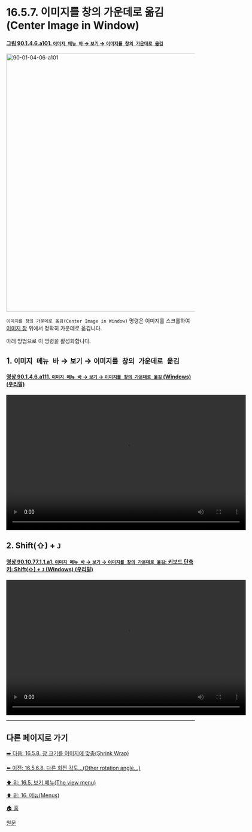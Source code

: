 # 16.5.7. 이미지를 창의 가운데로 옮김(Center Image in Window)

<a id="90-01-04-06-a101"></a>

#### [그림 90.1.4.6.a101. `이미지 메뉴 바` → `보기` → `이미지를 창의 가운데로 옮김`](./90-01-04-06-center_image_in_window.md#90-01-04-06-a101)
<img width="940" height="687" alt="90-01-04-06-a101" src="https://github.com/user-attachments/assets/e4ee1fdb-2aad-4b33-b169-c55627998f4e" />

`이미지를 창의 가운데로 옮김(Center Image in Window)` 명령은 이미지를 스크롤하여 [이미지 창](./19-glossaryx-image_window.md) 위에서 정확히 가운데로 옮깁니다.

아래 방법으로 이 명령을 활성화합니다.

<a id="16-05-07-s1"></a>

## 1. `이미지 메뉴 바` → `보기` → `이미지를 창의 가운데로 옮김`

<a id="90-01-04-06-a111"></a>

#### [영상 90.1.4.6.a111. `이미지 메뉴 바` → `보기` → `이미지를 창의 가운데로 옮김` (Windows) (우리말)](./90-01-04-06-center_image_in_window.md#90-01-04-06-a111)
<video controls="controls" width="640" height="360" src="https://github.com/user-attachments/assets/ee7e2e45-bd09-409b-833d-100846317640"></video>

<a id="16-05-07-s2"></a>

## 2. Shift(⇧) + `J`

<a id="90-10-77-01-01-a1"></a>

#### [영상 90.10.77.1.1.a1. `이미지 메뉴 바` → `보기` → `이미지를 창의 가운데로 옮김`: 키보드 단축키: Shift(⇧) + `J` (Windows) (우리말)](./90-10-77-01-01-shift_j.md#90-10-77-01-01-a1)
<video controls="controls" width="640" height="360" src="https://github.com/user-attachments/assets/4d1d336e-079d-4f17-be57-f71b38e7d88f"></video>

***

## 다른 페이지로 가기

[➡️ 다음: 16.5.8. 창 크기를 이미지에 맞춤(Shrink Wrap)](./16-05-08-shrink-wrap.md)

[⬅️ 이전: 16.5.6.8. 다른 회전 각도…(Other rotation angle…)](./16-05-06-08-other_rotation_angle.md)

[⬆️ 위: 16.5. 보기 메뉴(The view menu)](./16-05-00-the-view-menu.md)

[⬆️ 위: 16. 메뉴(Menus)](./16-00-menus.md)

[🏠 홈](./00-home.md)

[원문](https://docs.gimp.org/2.10/ko/gimp-view-scroll-center.html)